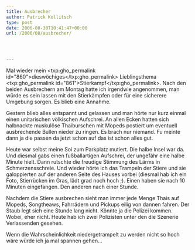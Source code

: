 ```yaml
---
title: Ausbrecher
author: Patrick Kollitsch
type: post
date: 2006-08-30T10:41:47+00:00
url: /2006/08/ausbrecher/




---
```

Mal wieder mein <txp:gho_permalink id="860">dieswöchiges</txp:gho_permalink> Lieblingsthema <txp:gho_permalink id="861">Stierkampf</txp:gho_permalink>. Nach den beiden Ausbrechern am Montag hatte ich irgendwie angenommen, man würde es sein lassen mit den Stierkämpfen oder für eine sicherere Umgebung sorgen. Es blieb eine Annahme. 

Gestern blieb alles entspannt und gelassen und man hörte nur kurz einmal einen unitarischen völkischen Aufschrei. An allen Ecken hatten sich halbnackte muskulöse Thaiburschen mit Mopeds postiert um eventuell ausbrechende Bullen nieder zu ringen. Es brach nur niemand. Fu meinte dann ja die passen da jetzt schon auf das ist schon alles gut.

Heute war selbst meine Soi zum Parkplatz mutiert. Die halbe Insel war da. Und diesmal gabs einen fußballartigen Aufschrei, der ungefähr eine halbe Minute hielt. Dann rutschte die freudige Stimmung des Lärms in Schmerzensschreie. Und wieder hörte ich das Trampeln der Stiere und sie galoppierten auf der anderen Seite des Hauses vorbei (diesmal hab ich ein Foto, Stierrücken im Gras, lädt grad noch hoch ;). Einen haben sie nach 10 Minuten eingefangen. Den anderen nach einer Stunde.

Nachdem die Stiere ausbrechen sieht man immer jede Menge Thais auf Mopeds, Songtheaws, Fahrrädern und Pickups eilig von dannen fahren. Der Staub legt sich eine Stunde lang nicht. Könnte ja die Polizei kommen. Wobei, eher nicht. Heute hab ich zwei Polizisten unter den die Szenerie Verlassenden gesehen.

Wenn die Wahrscheinlichkeit niedergetrampelt zu werden nicht so hoch wäre würde ich ja mal spannen gehen...
